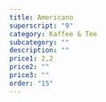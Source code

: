```yaml
---
title: Americano
superscript: "9"
category: Kaffee & Tee
subcategory: ""
description: ""
price1: 2,2
price2: ""
price3: ""
order: "15"
---
```

